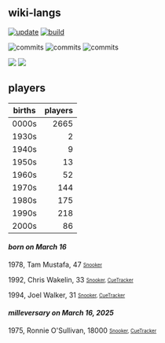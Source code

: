 ## wiki-langs
[![update](https://github.com/dreamerminsk/wiki-langs/actions/workflows/update-tables.yml/badge.svg)](https://github.com/dreamerminsk/wiki-langs/actions/workflows/update-tables.yml)
[![build](https://github.com/dreamerminsk/wiki-langs/actions/workflows/build.yml/badge.svg)](https://github.com/dreamerminsk/wiki-langs/actions/workflows/build.yml)

![commits](https://img.shields.io/github/commit-activity/y/dreamerminsk/wiki-langs)
![commits](https://img.shields.io/github/commit-activity/m/dreamerminsk/wiki-langs)
![commits](https://img.shields.io/github/commit-activity/w/dreamerminsk/wiki-langs)

![](https://img.shields.io/github/languages/code-size/dreamerminsk/wiki-langs)
![](https://img.shields.io/github/repo-size/dreamerminsk/wiki-langs)

## players
| births | players |
| :----: | ------: |
| 0000s | 2665 |
| 1930s | 2 |
| 1940s | 9 |
| 1950s | 13 |
| 1960s | 52 |
| 1970s | 144 |
| 1980s | 175 |
| 1990s | 218 |
| 2000s | 86 |

#### ***born on March 16***
1978, Tam Mustafa, 47 <sub><sup>[Snooker](http://www.snooker.org/res/index.asp?player=2332)</sup></sub>

1992, Chris Wakelin, 33 <sub><sup>[Snooker](http://www.snooker.org/res/index.asp?player=1044), [CueTracker](http://cuetracker.net/Players/chris-wakelin/)</sup></sub>

1994, Joel Walker, 31 <sub><sup>[Snooker](http://www.snooker.org/res/index.asp?player=169), [CueTracker](http://cuetracker.net/Players/joel-walker/)</sup></sub>


#### ***milleversary on March 16, 2025***
1975, Ronnie O'Sullivan, 18000 <sub><sup>[Snooker](http://www.snooker.org/res/index.asp?player=5), [CueTracker](http://cuetracker.net/Players/ronnie-osullivan/)</sup></sub>



